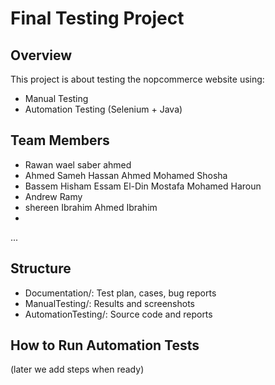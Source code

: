 # Final Testing Project

## Overview
This project is about testing the nopcommerce website using:
- Manual Testing
- Automation Testing (Selenium + Java)

## Team Members
- Rawan wael saber ahmed
- Ahmed Sameh Hassan Ahmed Mohamed Shosha
- Bassem Hisham Essam El-Din Mostafa Mohamed Haroun
- Andrew Ramy
- shereen  Ibrahim Ahmed Ibrahim
- 
...

## Structure
- Documentation/: Test plan, cases, bug reports
- ManualTesting/: Results and screenshots
- AutomationTesting/: Source code and reports

## How to Run Automation Tests
(later we add steps when ready)
